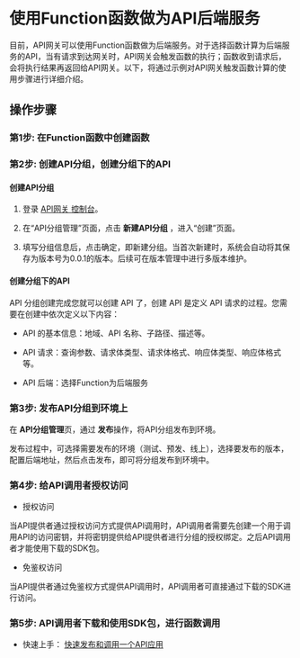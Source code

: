 # 使用Function函数做为API后端服务

目前，API网关可以使用Function函数做为后端服务。对于选择函数计算为后端服务的API，当有请求到达网关时，API网关会触发函数的执行；函数收到请求后，会将执行结果再返回给API网关。以下，将通过示例对API网关触发函数计算的使用步骤进行详细介绍。



## 操作步骤
###  第1步: 在Function函数中创建函数


###  第2步: 创建API分组，创建分组下的API
#### 创建API分组

1. 登录 [API网关 控制台](https://apigateway-console.jdcloud.com/apiGroupList)。

2. 在“API分组管理”页面，点击 **新建API分组** ，进入“创建”页面。

3. 填写分组信息后，点击确定，即新建分组。当首次新建时，系统会自动将其保存为版本号为0.0.1的版本。后续可在版本管理中进行多版本维护。


####  创建分组下的API

API 分组创建完成您就可以创建 API 了，创建 API 是定义 API 请求的过程。您需要在创建中依次定义以下内容：

- API 的基本信息：地域、API 名称、子路径、描述等。

- API 请求：查询参数、请求体类型、请求体格式、响应体类型、响应体格式等。

- API 后端：选择Function为后端服务


###  第3步:  发布API分组到环境上

在 **API分组管理**页，通过 **发布**操作，将API分组发布到环境。

发布过程中，可选择需要发布的环境（测试、预发、线上），选择要发布的版本，配置后端地址，然后点击发布，即可将分组发布到环境中。


###  第4步: 给API调用者授权访问

- 授权访问

当API提供者通过授权访问方式提供API调用时，API调用者需要先创建一个用于调用API的访问密钥，并将密钥提供给API提供者进行分组的授权绑定。之后API调用者才能使用下载的SDK包。

- 免鉴权访问

当API提供者通过免鉴权方式提供API调用时，API调用者可直接通过下载的SDK进行访问。

###  第5步: API调用者下载和使用SDK包，进行函数调用

- 快速上手： [快速发布和调用一个API应用](https://docs.jdcloud.com/cn/api-gateway/example_signaturekey)



